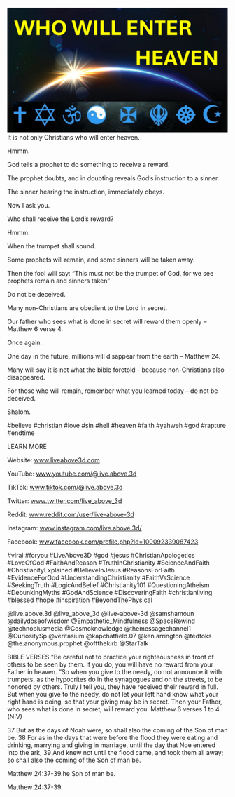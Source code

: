 ![Video cover image](./cover.jpg "cover photo")
It is not only Christians who will enter heaven.

Hmmm.

God tells a prophet to do something to receive a reward.

The prophet doubts, and in doubting reveals God’s instruction to a sinner.

The sinner hearing the instruction, immediately obeys.

Now I ask you.

Who shall receive the Lord’s reward?

Hmmm.

When the trumpet shall sound.

Some prophets will remain, and some sinners will be taken away.

Then the fool will say: “This must not be the trumpet of God, for we see prophets remain and sinners taken”

Do not be deceived.

Many non-Christians are obedient to the Lord in secret.

Our father who sees what is done in secret will reward them openly – Matthew 6 verse 4.

Once again.

One day in the future, millions will disappear from the earth – Matthew 24.

Many will say it is not what the bible foretold - because non-Christians also disappeared.

For those who will remain, remember what you learned today – do not be deceived.

Shalom.


#believe #christian #love #sin #hell #heaven #faith #yahweh #god #rapture #endtime


LEARN MORE

Website: www.liveabove3d.com

YouTube: www.youtube.com/@live.above.3d

TikTok: www.tiktok.com/@live.above.3d

Twitter: www.twitter.com/live_above_3d

Reddit: www.reddit.com/user/live-above-3d

Instagram: www.instagram.com/live.above.3d/

Facebook: www.facebook.com/profile.php?id=100092339087423

#viral #foryou #LiveAbove3D #god #jesus #ChristianApologetics #LoveOfGod #FaithAndReason #TruthInChristianity #ScienceAndFaith #ChristianityExplained #BelieveInJesus #ReasonsForFaith #EvidenceForGod #UnderstandingChristianity #FaithVsScience #SeekingTruth #LogicAndBelief #Christianity101 #QuestioningAtheism #DebunkingMyths #GodAndScience #DiscoveringFaith #christianliving #blessed #hope #inspiration #BeyondThePhysical

@live.above.3d @live_above_3d @live-above-3d @samshamoun @dailydoseofwisdom @Empathetic_Mindfulness @SpaceRewind @technoplusmedia @Cosmoknowledge @themessagechannel1 @CuriositySp @veritasium @kapchatfield.07 @ken.arrington @tedtoks @the.anonymous.prophet @offthekirb @StarTalk


BIBLE VERSES
“Be careful not to practice your righteousness in front of others to be seen by them. If you do, you will have no reward from your Father in heaven.
“So when you give to the needy, do not announce it with trumpets, as the hypocrites do in the synagogues and on the streets, to be honored by others. Truly I tell you, they have received their reward in full. But when you give to the needy, do not let your left hand know what your right hand is doing, so that your giving may be in secret. Then your Father, who sees what is done in secret, will reward you.
Matthew 6 verses 1 to 4 (NIV)

37 But as the days of Noah were, so shall also the coming of the Son of man be.
38 For as in the days that were before the flood they were eating and drinking, marrying and giving in marriage, until the day that Noe entered into the ark,
39 And knew not until the flood came, and took them all away; so shall also the coming of the Son of man be.

Matthew 24:37-39.he Son of man be.

Matthew 24:37-39.